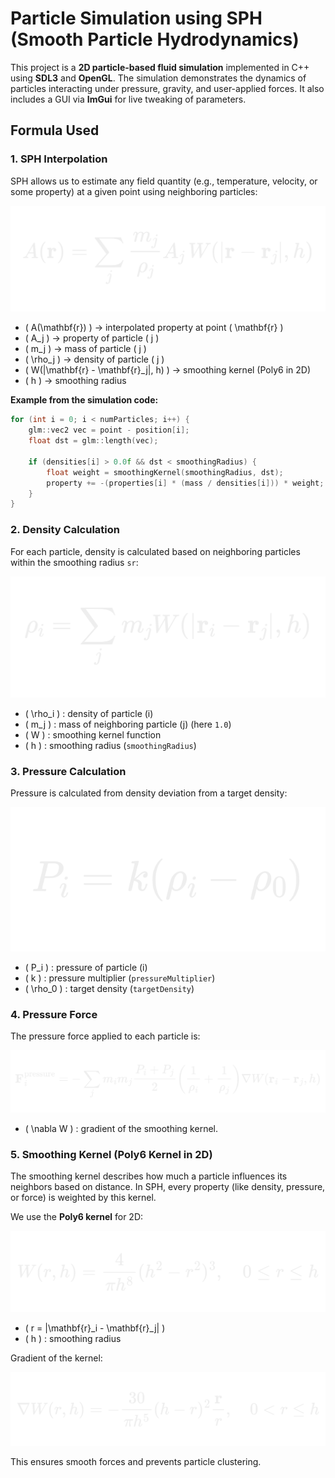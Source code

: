 # Particle Simulation using SPH (Smooth Particle Hydrodynamics)

This project is a **2D particle-based fluid simulation** implemented in C++ using **SDL3** and **OpenGL**. The simulation demonstrates the dynamics of particles interacting under pressure, gravity, and user-applied forces. It also includes a GUI via **ImGui** for live tweaking of parameters.

## Formula Used

### 1. SPH Interpolation

SPH allows us to estimate any field quantity (e.g., temperature, velocity, or some property) at a given point using neighboring particles:

![Interpolation Equation](images/interpolation.png)

- \( A(\mathbf{r}) \) → interpolated property at point \( \mathbf{r} \)  
- \( A_j \) → property of particle \( j \)  
- \( m_j \) → mass of particle \( j \)  
- \( \rho_j \) → density of particle \( j \)  
- \( W(|\mathbf{r} - \mathbf{r}_j|, h) \) → smoothing kernel (Poly6 in 2D)  
- \( h \) → smoothing radius 

**Example from the simulation code:**

```cpp
for (int i = 0; i < numParticles; i++) {
    glm::vec2 vec = point - position[i];
    float dst = glm::length(vec);

    if (densities[i] > 0.0f && dst < smoothingRadius) {
        float weight = smoothingKernel(smoothingRadius, dst);
        property += -(properties[i] * (mass / densities[i])) * weight;
    }
} 
```

### 2. Density Calculation

For each particle, density is calculated based on neighboring particles within the smoothing radius `sr`:

![Density Calculation](images/Density.png)

- \( \rho_i \) : density of particle \(i\)  
- \( m_j \) : mass of neighboring particle \(j\) (here `1.0`)  
- \( W \) : smoothing kernel function  
- \( h \) : smoothing radius (`smoothingRadius`)  


### 3. Pressure Calculation

Pressure is calculated from density deviation from a target density:

![Pressure](images/pressure.png)

- \( P_i \) : pressure of particle \(i\)  
- \( k \) : pressure multiplier (`pressureMultiplier`)  
- \( \rho_0 \) : target density (`targetDensity`) 

### 4. Pressure Force

The pressure force applied to each particle is:

![Pressure Force](images/pForce.png)

- \( \nabla W \) : gradient of the smoothing kernel.

### 5. Smoothing Kernel (Poly6 Kernel in 2D)

The smoothing kernel describes how much a particle influences its neighbors based on distance. In SPH, every property (like density, pressure, or force) is weighted by this kernel.

We use the **Poly6 kernel** for 2D:

![Kernel](images/kernel.png)

- \( r = |\mathbf{r}_i - \mathbf{r}_j| \)  
- \( h \) : smoothing radius  

Gradient of the kernel:

![Kernel Gradient](images/kernelG.png)

This ensures smooth forces and prevents particle clustering.